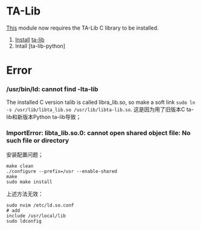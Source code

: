 # TA-Lib
[This](https://github.com/TA-Lib/ta-lib-python/issues/566) module now requires the TA-Lib C library to be installed.
1. [Install](https://ta-lib.org/install/#linux-build-from-source) [ta-lib](https://github.com/TA-Lib/ta-lib)
2. Intall [ta-lib-python]
# Error
### /usr/bin/ld: cannot find -lta-lib
The installed C version talib is called libra_lib.so, so make a soft link `sudo ln -s /usr/lib/libta_lib.so /usr/lib/libta-lib.so`.
这是因为用了旧版本C ta-lib和新版本Python ta-lib导致；
### ImportError: libta_lib.so.0: cannot open shared object file: No such file or directory
安装配置问题；
```
make clean
./configure --prefix=/usr --enable-shared
make
sudo make install
```
上述方法无效：
```
sudo nvim /etc/ld.so.conf
# add
include /usr/local/lib
sudo ldconfig
```
